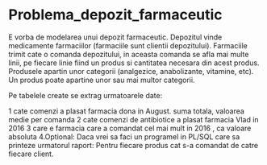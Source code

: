 # Problema_depozit_farmaceutic

E vorba de modelarea unui depozit farmaceutic. Depozitul vinde medicamente farmaciilor (farmaciile sunt clientii depozitului).
Farmaciile trimit cate o comanda depozitului, in aceasta comanda se afla mai multe linii, pe fiecare linie fiind un produs si cantitatea necesara din acest produs.
Produsele apartin unor categorii (analgezice, anabolizante, vitamine, etc). Un produs poate apartine unor sau mai multor categorii.

Pe tabelele create se extrag urmatoarele date:

1 cate comenzi a plasat farmacia dona in August. suma totala, valoarea medie per comanda
2 cate comenzi de antibiotice a plasat farmacia Vlad in 2016
3 care e farmacia care a comandat cel mai mult in 2016 , ca valoare absoluta
4.Optional: Daca vrei sa faci un programel in PL/SQL care sa printeze urmatorul raport: Pentru fiecare produs cat s-a comandat de catre fiecare client.
